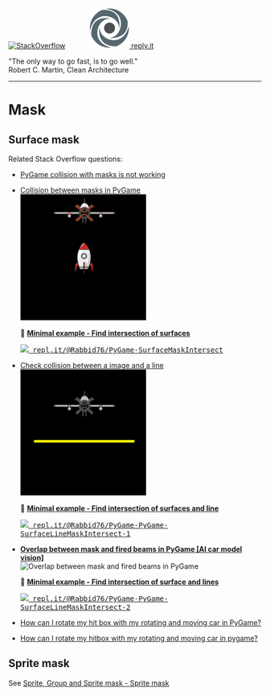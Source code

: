 [![StackOverflow](https://stackexchange.com/users/flair/7322082.png)](https://stackoverflow.com/users/5577765/rabbid76?tab=profile) &nbsp;&nbsp;&nbsp;&nbsp;&nbsp;&nbsp;&nbsp;&nbsp;&nbsp;&nbsp; [![reply.it](../../resource/logo/Repl_it_logo_80.png) reply.it](https://repl.it/repls/folder/PyGame%20Examples)

"The only way to go fast, is to go well."  
Robert C. Martin, Clean Architecture

---

# Mask

## Surface mask

Related Stack Overflow questions:

- [PyGame collision with masks is not working](https://stackoverflow.com/questions/57455811/pygame-collision-with-masks-is-not-working/57499484#57499484)
- [Collision between masks in PyGame](https://stackoverflow.com/questions/55817422/collision-between-masks-in-pygame/55818093#55818093)  
  ![Check collision between a image and a line](../../screenshot/pygame_minimal_mask_intersect_surface.gif)

  :scroll: **[Minimal example - Find intersection of surfaces](../../examples/minimal_examples/pygame_minimal_mask_intersect_surface.py)**

  <kbd>[![](https://i.stack.imgur.com/5jD0C.png) repl.it/@Rabbid76/PyGame-SurfaceMaskIntersect](https://repl.it/@Rabbid76/PyGame-SurfaceMaskIntersect#main.py)</kbd>

- [Check collision between a image and a line](https://stackoverflow.com/questions/58662215/check-collision-between-a-image-and-a-line-pygame/58662648#58662648)  
  ![Check collision between a image and a line](../../screenshot/pygame_minimal_mask_intersect_surface_line_1.gif)

  :scroll: **[Minimal example - Find intersection of surfaces and line](../../examples/minimal_examples/pygame_minimal_mask_intersect_surface_line_1.py)**

  <kbd>[![](https://i.stack.imgur.com/5jD0C.png) repl.it/@Rabbid76/PyGame-PyGame-SurfaceLineMaskIntersect-1](https://repl.it/@Rabbid76/PyGame-SurfaceLineMaskIntersect-1#main.py)</kbd>

- **[Overlap between mask and fired beams in PyGame [AI car model vision]](https://stackoverflow.com/questions/62008457/overlap-between-mask-and-fired-beams-in-pygame-ai-car-model-vision/62082726#62082726)**  
  ![Overlap between mask and fired beams in PyGame](https://i.stack.imgur.com/YyFbN.gif)  

  :scroll: **[Minimal example - Find intersection of surface and lines](../../examples/minimal_examples/pygame_minimal_mask_intersect_surface_line_2.py)**

  <kbd>[![](https://i.stack.imgur.com/5jD0C.png) repl.it/@Rabbid76/PyGame-PyGame-SurfaceLineMaskIntersect-2](https://repl.it/@Rabbid76/PyGame-SurfaceLineMaskIntersect-2#main.py)</kbd>

- [How can I rotate my hit box with my rotating and moving car in PyGame?](https://stackoverflow.com/questions/62974678/how-can-i-rotate-my-hitbox-with-my-rotating-and-moving-car-in-pygame/62976825#62976825)

- [How can I rotate my hitbox with my rotating and moving car in pygame?](https://stackoverflow.com/questions/62974678/how-can-i-rotate-my-hitbox-with-my-rotating-and-moving-car-in-pygame/62976825#62976825)

## Sprite mask

See [Sprite, Group and Sprite mask - Sprite mask](pygame_sprite_and_sprite_mask.md)